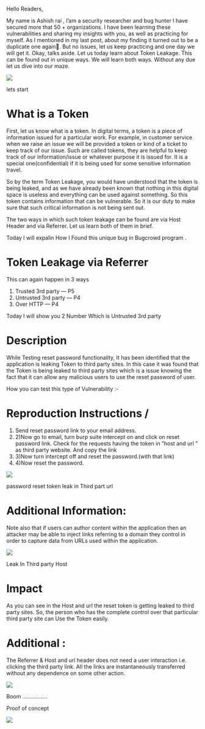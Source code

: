 Hello Readers,

My name is Ashish rai , I’am a security researcher and bug hunter I have secured more that 50 + organizations. I have been learning these vulnerabilities and sharing my insights with you, as well as practicing for myself. As I mentioned in my last post, about my finding it turned out to be a duplicate one again🥲. But no issues, let us keep practicing and one day we will get it. Okay, talks aside. Let us today learn about Token Leakage. This can be found out in unique ways. We will learn both ways. Without any due let us dive into our maze.

![](https://miro.medium.com/v2/resize:fit:498/1*1R4hFkBSXMrsfN0JaFdQ0A.gif)

lets start

# What is a Token

First, let us know what is a token. In digital terms, a token is a piece of information issued for a particular work. For example, in customer service when we raise an issue we will be provided a token or kind of a ticket to keep track of our issue. Such are called tokens, they are helpful to keep track of our information/issue or whatever purpose it is issued for. It is a special one(confidential) if it is being used for some sensitive information travel.

So by the term Token Leakage, you would have understood that the token is being leaked, and as we have already been known that nothing in this digital space is useless and everything can be used against something. So this token contains information that can be vulnerable. So it is our duty to make sure that such critical information is not being sent out.

The two ways in which such token leakage can be found are via Host Header and via Referrer. Let us learn both of them in brief.

Today I will expalin How I Found this unique bug in Bugcrowd program .

# Token Leakage via Referrer

This can again happen in 3 ways

1. Trusted 3rd party — P5
2. Untrusted 3rd party — P4
3. Over HTTP — P4

Today I will show you 2 Number Which is Untrusted 3rd party

# Description

While Testing reset password functionality, It has been identified that the application is leaking Token to third party sites. In this case it was found that the Token is being leaked to third party sites which is a issue knowing the fact that it can allow any malicious users to use the reset password of user.

How you can test this type of Vulnerability :-

# Reproduction Instructions /

1. Send reset password link to your email address.
2. 2)Now go to email, turn burp suite intercept on and click on reset password link. Check for the requests having the token in “host and url ” as third party website. And copy the link
3. 3)Now turn intercept off and reset the password.(with that link)
4. 4)Now reset the password.

![](https://miro.medium.com/v2/resize:fit:700/1*f6gsmu3vR8PPk_9eulLvWA.jpeg)

password reset token leak in Third part url

# Additional Information:

Note also that if users can author content within the application then an attacker may be able to inject links referring to a domain they control in order to capture data from URLs used within the application.

![](https://miro.medium.com/v2/resize:fit:700/1*aGY8zVxUxvUwXOWgxOdWSQ.jpeg)

Leak In Third party Host

# Impact

As you can see in the Host and url the reset token is getting leaked to third party sites. So, the person who has the complete control over that particular third party site can Use the Token easily.

# Additional :

The Referrer & Host and url header does not need a user interaction i.e. clicking the third party link. All the links are instantaneously transferred without any dependence on some other action.

![](https://miro.medium.com/v2/resize:fit:500/1*DGN9soZZXV-F4XU_xjCPQQ.gif)

Boom …………….

Proof of concept

![](https://miro.medium.com/v2/resize:fit:277/1*L2uPLQYLHWTI4_RF7ascxA.jpeg)

